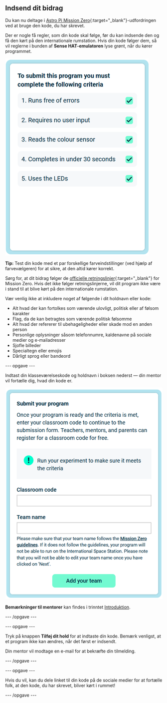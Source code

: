 ## Indsend dit bidrag

Du kan nu deltage i [Astro Pi Mission Zero](https://astro-pi.org/mission-zero){:target="_blank"}-udfordringen ved at bruge den kode, du har skrevet.

Der er nogle få regler, som din kode skal følge, før du kan indsende den og få den kørt på den internationale rumstation. Hvis din kode følger dem, så vil reglerne i bunden af **Sense HAT-emulatoren** lyse grønt, når du kører programmet.

![Mission Zero-siden, der viser kriterierne, kontrollerer for adgang.](images/rules.png)

**Tip:** Test din kode med et par forskellige farveindstillinger (ved hjælp af farvevælgeren) for at sikre, at den altid kører korrekt.

Sørg for, at dit bidrag følger de [officielle retningslinjer](https://astro-pi.org/mission-zero/guidelines){:target="_blank"} for Mission Zero. Hvis det ikke følger retningslinjerne, vil dit program ikke være i stand til at blive kørt på den internationale rumstation.

Vær venlig ikke at inkludere noget af følgende i dit holdnavn eller kode:

+ Alt hvad der kan fortolkes som værende ulovligt, politisk eller af følsom karakter
+ Flag, da de kan betragtes som værende politisk følsomme
+ Alt hvad der refererer til ubehageligheder eller skade mod en anden person
+ Personlige oplysninger såsom telefonnumre, kaldenavne på sociale medier og e-mailadresser
+ Sjofle billeder
+ Specialtegn eller emojis
+ Dårligt sprog eller bandeord

--- opgave ---

Indtast din klasseværelseskode og holdnavn i boksen nederst — din mentor vil fortælle dig, hvad din kode er.

![Formular til indsendelse af klasseværelseskode og holdnavn](images/submission.png)

**Bemærkninger til mentorer** kan findes i trinntet [Introduktion](https://projects.raspberrypi.org/da-DK/projects/astro-pi-mission-zero/0).

--- /opgave ---

--- opgave ---

Tryk på knappen **Tilføj dit hold** for at indtaste din kode. Bemærk venligst, at et program ikke kan ændres, når det først er indsendt.

Din mentor vil modtage en e-mail for at bekræfte din tilmelding.

--- /opgave ---

--- opgave ---

Hvis du vil, kan du dele linket til din kode på de sociale medier for at fortælle folk, at den kode, du har skrevet, bliver kørt i rummet!

--- /opgave ---
